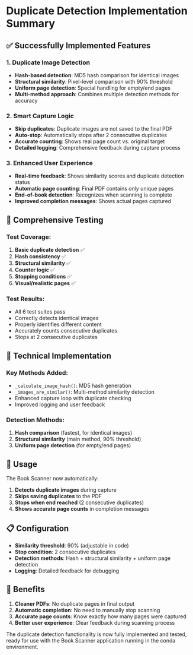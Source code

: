 # Duplicate Detection Implementation Summary

## ✅ Successfully Implemented Features

### 1. **Duplicate Image Detection**
- **Hash-based detection**: MD5 hash comparison for identical images
- **Structural similarity**: Pixel-level comparison with 90% threshold
- **Uniform page detection**: Special handling for empty/end pages
- **Multi-method approach**: Combines multiple detection methods for accuracy

### 2. **Smart Capture Logic**
- **Skip duplicates**: Duplicate images are not saved to the final PDF
- **Auto-stop**: Automatically stops after 2 consecutive duplicates
- **Accurate counting**: Shows real page count vs. original target
- **Detailed logging**: Comprehensive feedback during capture process

### 3. **Enhanced User Experience**
- **Real-time feedback**: Shows similarity scores and duplicate detection status
- **Automatic page counting**: Final PDF contains only unique pages
- **End-of-book detection**: Recognizes when scanning is complete
- **Improved completion messages**: Shows actual pages captured

## 🧪 Comprehensive Testing

### Test Coverage:
1. **Basic duplicate detection** ✅
2. **Hash consistency** ✅
3. **Structural similarity** ✅
4. **Counter logic** ✅
5. **Stopping conditions** ✅
6. **Visual/realistic pages** ✅

### Test Results:
- All 6 test suites pass
- Correctly detects identical images
- Properly identifies different content
- Accurately counts consecutive duplicates
- Stops at 2 consecutive duplicates

## 🔧 Technical Implementation

### Key Methods Added:
- `_calculate_image_hash()`: MD5 hash generation
- `_images_are_similar()`: Multi-method similarity detection
- Enhanced capture loop with duplicate checking
- Improved logging and user feedback

### Detection Methods:
1. **Hash comparison** (fastest, for identical images)
2. **Structural similarity** (main method, 90% threshold)
3. **Uniform page detection** (for empty/end pages)

## 🚀 Usage

The Book Scanner now automatically:
1. **Detects duplicate images** during capture
2. **Skips saving duplicates** to the PDF
3. **Stops when end reached** (2 consecutive duplicates)
4. **Shows accurate page counts** in completion messages

## 📋 Configuration

- **Similarity threshold**: 90% (adjustable in code)
- **Stop condition**: 2 consecutive duplicates
- **Detection methods**: Hash + structural similarity + uniform page detection
- **Logging**: Detailed feedback for debugging

## 🎯 Benefits

1. **Cleaner PDFs**: No duplicate pages in final output
2. **Automatic completion**: No need to manually stop scanning
3. **Accurate page counts**: Know exactly how many pages were captured
4. **Better user experience**: Clear feedback during scanning process

The duplicate detection functionality is now fully implemented and tested, ready for use with the Book Scanner application running in the conda environment.
